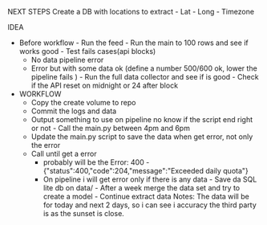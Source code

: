 NEXT STEPS
Create a DB with locations to extract
    - Lat
    - Long
    - Timezone

IDEA
   - Before workflow
    - Run the feed
    - Run the main to 100 rows and see if works good
    - Test fails cases(api blocks)
        - No data pipeline error
        - Error but with some data ok (define a number 500/600 ok, lower the pipeline fails )
    - Run the full data collector and see if is good
    - Check if the API reset on midnight or 24 after block 
   - WORKFLOW
        - Copy the create volume to repo
        - Commit the logs and data
        - Output something to use on pipeline no know if the script end right or not
    - Call the main.py between 4pm and 6pm
        - Update the main.py script to save the data when get error, not only the error
        - Call until get a error
            - probably will be the Error: 400 - {"status":400,"code":204,"message":"Exceeded daily quota"}
            - On pipeline i will get error only if there is any data
    - Save da SQL lite db on data/
    - After a week merge the data set and try to create a model
    - Continue extract data
    Notes: The data will be for today and next 2 days, so i can see i accuracy the third party is as the sunset is close.